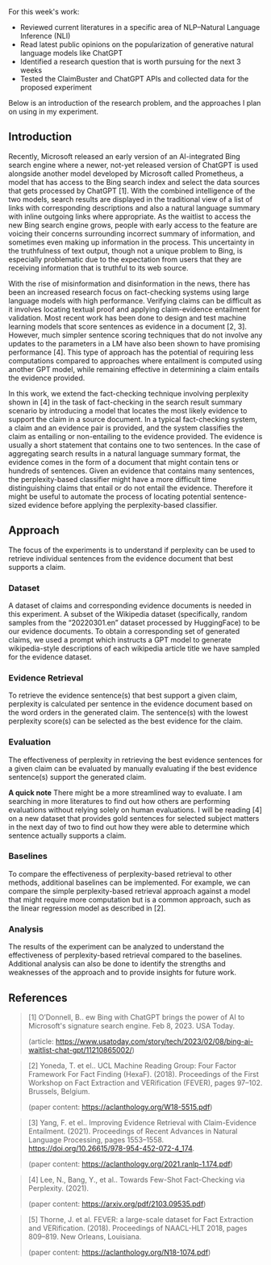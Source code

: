 For this week's work:
* Reviewed current literatures in a specific area of NLP–Natural Language Inference (NLI)
* Read latest public opinions on the popularization of generative natural language models like ChatGPT
* Identified a research question that is worth pursuing for the next 3 weeks
* Tested the ClaimBuster and ChatGPT APIs and collected data for the proposed experiment

Below is an introduction of the research problem, and the approaches I plan on using in my experiment. 

## Introduction

Recently, Microsoft released an early version of an AI-integrated Bing search engine where a newer, not-yet released version of ChatGPT is used alongside another model developed by Microsoft called Prometheus, a model that has access to the Bing search index and select the data sources that gets processed by ChatGPT [1]. With the combined intelligence of the two models, search results are displayed in the traditional view of a list of links with corresponding descriptions and also a natural language summary with inline outgoing links where appropriate. As the waitlist to access the new Bing search engine grows, people with early access to the feature are voicing their concerns surrounding incorrect summary of information, and sometimes even making up information in the process. This uncertainty in the truthfulness of text output, though not a unique problem to Bing, is especially problematic due to the expectation from users that they are receiving information that is truthful to its web source. 

With the rise of misinformation and disinformation in the news, there has been an increased research focus on fact-checking systems using large language models with high performance. Verifying claims can be difficult as it involves locating textual proof and applying claim-evidence entailment for validation. Most recent work has been done to design and test machine learning models that score sentences as evidence in a document [2, 3]. However, much simpler sentence scoring techniques that do not involve any updates to the parameters in a LM have also been shown to have promising performance [4]. This type of approach has the potential of requiring less computations compared to approaches where entailment is computed using another GPT model, while remaining effective in determining a claim entails the evidence provided. 

In this work, we extend the fact-checking technique involving perplexity shown in [4] in the task of fact-checking in the search result summary scenario by introducing a model that locates the most likely evidence to support the claim in a source document. In a typical fact-checking system, a claim and an evidence pair is provided, and the system classifies the claim as entailing or non-entailing to the evidence provided. The evidence is usually a short statement that contains one to two sentences. In the case of aggregating search results in a natural language summary format, the evidence comes in the form of a document that might contain tens or hundreds of sentences. Given an evidence that contains many sentences, the perplexity-based classifier might have a more difficult time distinguishing claims that entail or do not entail the evidence. Therefore it might be useful to automate the process of locating potential sentence-sized evidence before applying the perplexity-based classifier. 

## Approach

The focus of the experiments is to understand if perplexity can be used to retrieve individual sentences from the evidence document that best supports a claim. 

### Dataset
A dataset of claims and corresponding evidence documents is needed in this experiment. A subset of the Wikipedia dataset (specifically, random samples from the “20220301.en” dataset processed by HuggingFace) to be our evidence documents. To obtain a corresponding set of generated claims, we used a prompt which instructs a GPT model to generate wikipedia-style descriptions of each wikipedia article title we have sampled for the evidence dataset. 

### Evidence Retrieval
To retrieve the evidence sentence(s) that best support a given claim, perplexity is calculated per sentence in the evidence document based on the word orders in the generated claim. The sentence(s) with the lowest perplexity score(s) can be selected as the best evidence for the claim.

### Evaluation
The effectiveness of perplexity in retrieving the best evidence sentences for a given claim can be evaluated by manually evaluating if the best evidence sentence(s) support the generated claim.

__A quick note__ There might be a more streamlined way to evaluate. I am searching in more literatures to find out how others are performing evaluations without relying solely on human evaluations. I will be reading [4] on a new dataset that provides gold sentences for selected subject matters in the next day of two to find out how they were able to determine which sentence actually supports a claim.

### Baselines
To compare the effectiveness of perplexity-based retrieval to other methods, additional baselines can be implemented. For example, we can compare the simple perplexity-based retrieval approach against a model that might require more computation but is a common approach, such as the linear regression model as described in [2].

### Analysis
The results of the experiment can be analyzed to understand the effectiveness of perplexity-based retrieval compared to the baselines. Additional analysis can also be done to identify the strengths and weaknesses of the approach and to provide insights for future work.

## References

>[1] O’Donnell, B.. ew Bing with ChatGPT brings the power of AI to Microsoft's signature search engine. Feb 8, 2023. USA Today.
> 
>(article: https://www.usatoday.com/story/tech/2023/02/08/bing-ai-waitlist-chat-gpt/11210865002/)

>[2] Yoneda, T. et el.. UCL Machine Reading Group: Four Factor Framework For Fact Finding (HexaF). (2018). Proceedings of the First Workshop on Fact Extraction and VERification (FEVER), pages 97–102. Brussels, Belgium.
> 
>(paper content: https://aclanthology.org/W18-5515.pdf)

>[3] Yang, F. et el.. Improving Evidence Retrieval with Claim-Evidence Entailment. (2021). Proceedings of Recent Advances in Natural Language Processing, pages 1553–1558. https://doi.org/10.26615/978-954-452-072-4_174.
> 
>(paper content: https://aclanthology.org/2021.ranlp-1.174.pdf)

>[4] Lee, N., Bang, Y., et al.. Towards Few-Shot Fact-Checking via Perplexity. (2021).
> 
>(paper content: https://arxiv.org/pdf/2103.09535.pdf)

>[5] Thorne, J. et al. FEVER: a large-scale dataset for Fact Extraction and VERification. (2018). Proceedings of NAACL-HLT 2018, pages 809–819. New Orleans, Louisiana.
> 
>(paper content: https://aclanthology.org/N18-1074.pdf)
